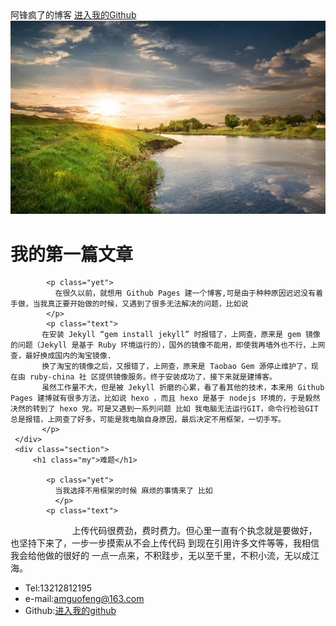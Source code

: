 <html lang="en">
 <head>
  <meta charset="UTF-8">
  <meta name="Generator" content="EditPlus®">
  <meta name="Author" content="">
  <meta name="Keywords" content="">
  <meta name="Description" content="">
  <title>Welecome to me Github</title>
  <link rel="stylesheet" href="css/main.css">
  <link rel="stylesheet" href="css/bootstrap.css">
 </head>
 <body>
     <div class="top">
		  <span class="title">阿锋疯了的博客</span>
		  <span class="github"><a href="https://github.com/z8857439789" class="into">进入我的Github</a></span>
	 </div>
	  <img src="imgs/cimg.jpg" class="img">
	 <div class="section">
	     <h1 class="my">我的第一篇文章</h1>
	  
		    <p class="yet">
			  在很久以前，就想用 Github Pages 建一个博客,可是由于种种原因迟迟没有着手做，当我真正要开始做的时候，又遇到了很多无法解决的问题，比如说
			</p>
			<p class="text">
           在安装 Jekyll “gem install jekyll” 时报错了，上网查，原来是 gem 镜像的问题（Jekyll 是基于 Ruby 环境运行的），国外的镜像不能用，即使我再墙外也不行，上网查，最好换成国内的淘宝镜像.
           换了淘宝的镜像之后，又报错了，上网查，原来是 Taobao Gem 源停止维护了，现在由 ruby-china 社 区提供镜像服务。终于安装成功了，接下来就是建博客。
           虽然工作量不大，但是被 Jekyll 折磨的心累，看了看其他的技术，本来用 Github Pages 建博就有很多方法，比如说 hexo ，而且 hexo 是基于 nodejs 环境的，于是毅然决然的转到了 hexo 党。可是又遇到一系列问题 比如 我电脑无法运行GIT，命令行检验GIT总是报错，上网查了好多，可能是我电脑自身原因，最后决定不用框架，一切手写。
		   </p>
	 </div>
	 <div class="section">
	     <h1 class="my">难题</h1>
	  
		    <p class="yet">
			  当我选择不用框架的时候 麻烦的事情来了 比如			
			  </p>
			<p class="text">
                          上传代码很费劲，费时费力。但心里一直有个执念就是要做好，也坚持下来了，一步一步摸索从不会上传代码 到现在引用许多文件等等，我相信我会给他做的很好的 一点一点来，不积跬步，无以至千里，不积小流，无以成江海。            
		   </p>
	 </div>
	 <div class="style">
	    <ul class="contact">
		  <li><span class="glyphicon glyphicon-phone"></span>Tel:13212812195</li>
		  <li><span class="glyphicon glyphicon-envelope"></span>e-mail:amguofeng@163.com</li>
		  <li>Github:<a href="https://github.com/z8857439789" class="open">进入我的github</a></li>
		</ul>
	 </div>
 </body>
</html>

